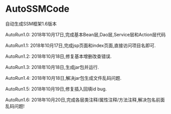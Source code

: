 # AutoSSMCode
自动生成SSM框架1.6版本


AutoRun1.0: 2018年10月17日,完成基本Bean层,Dao层,Service层和Action层代码

AutoRun1.1: 2018年10月17日,完成jsp页面和index页面,直接访问项目名即可.

AutoRun1.2: 2018年10月18日,修复基本增删改查错误.

AutoRun1.3: 2018年10月18日,生成jar包并运行.

AutoRun1.4: 2018年10月18日,解决jar包生成文件乱码问题.

AutoRun1.5: 2018年10月19日,修复插入回填id  bug.

AutoRun1.6: 2018年10月20日,完成各层类注释/属性注释/方法注释,解决包名前面乱码问题!

